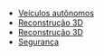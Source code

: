 - [Veículos autônomos](https://www.youtube.com/watch?v=tlThdr3O5Qo)
- [Reconstrução 3D](https://www.youtube.com/watch?v=9NOPcOGV6nU)
- [Reconstrução 3D](https://www.google.com/maps)
- [Segurança](https://www.youtube.com/watch?v=_yKga54tx6U)

